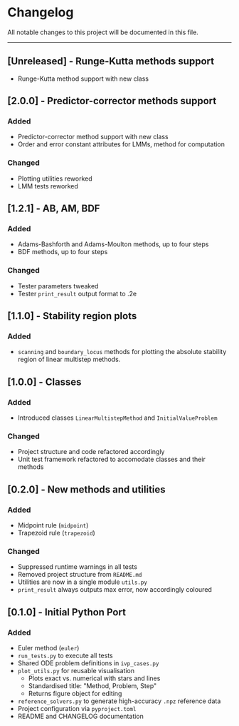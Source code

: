 # Changelog

All notable changes to this project will be documented in this file.

---

## [Unreleased] - Runge-Kutta methods support

- Runge-Kutta method support with new class

## [2.0.0] - Predictor-corrector methods support

### Added

- Predictor-corrector method support with new class
- Order and error constant attributes for LMMs, method for computation

### Changed

- Plotting utilities reworked
- LMM tests reworked

## [1.2.1] - AB, AM, BDF

### Added

- Adams-Bashforth and Adams-Moulton methods, up to four steps
- BDF methods, up to four steps

### Changed

- Tester parameters tweaked
- Tester `print_result` output format to .2e

## [1.1.0] - Stability region plots

### Added

- `scanning` and `boundary_locus` methods for plotting the absolute stability region of linear multistep methods.

## [1.0.0] - Classes

### Added

- Introduced classes `LinearMultistepMethod` and `InitialValueProblem`

### Changed

- Project structure and code refactored accordingly
- Unit test framework refactored to accomodate classes and their methods

## [0.2.0] - New methods and utilities

### Added

- Midpoint rule (`midpoint`)
- Trapezoid rule (`trapezoid`)

### Changed

- Suppressed runtime warnings in all tests
- Removed project structure from `README.md`
- Utilities are now in a single module `utils.py`
- `print_result` always outputs max error, now accordingly coloured

## [0.1.0] - Initial Python Port

### Added
- Euler method (`euler`)
- `run_tests.py` to execute all tests
- Shared ODE problem definitions in `ivp_cases.py`
- `plot_utils.py` for reusable visualisation
  - Plots exact vs. numerical with stars and lines
  - Standardised title: "Method, Problem, Step"
  - Returns figure object for editing
- `reference_solvers.py` to generate high-accuracy `.npz` reference data
- Project configuration via `pyproject.toml`
- README and CHANGELOG documentation
